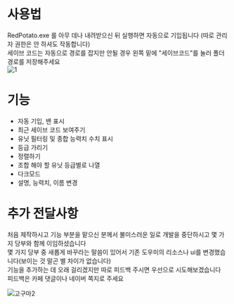 # 사용법
RedPotato.exe 를 아무 데나 내려받으신 뒤 실행하면 자동으로 기입됩니다 (따로 관리자 권한은 안 하셔도 작동합니다)  
세이브 코드는 자동으로 경로를 잡지만 안될 경우 왼쪽 밑에 "세이브코드"를 눌러 폴더 경로를 저장해주세요  
![1](https://github.com/red-potatoes/RedPotato/assets/143252694/1da89e16-a70c-47d6-bc58-3721ec606e41)

# 기능
- 자동 기입, 밴 표시
- 최근 세이브 코드 보여주기
- 유닛 필터링 및 종합 능력치 수치 표시
- 등급 가리기
- 정렬하기
- 조합 해야 할 유닛 등급별로 나열
- 다크모드
- 설명, 능력치, 이름 변경

# 추가 전달사항
처음 제작하시고 기능 부분을 맡으신 분께서 불미스러운 일로 개발을 중단하시고 몇 가지 당부와 함께 이임하셨습니다  
몇 가지 당부 중 새롭게 바꾸라는 말씀이 있어서 기존 도우미의 리소스나 ui를 변경했습니다(보이는 것 말곤 별 차이가 없습니다)  
기능을 추가하는 데 오래 걸리겠지만 따로 피드백 주시면 우선으로 시도해보겠습니다  
피드백은 카페 댓글이나 네이버 쪽지로 주세요

![고구마2](https://github.com/red-potatoes/RedPotato/assets/143252694/4a1278ec-fb7e-48bc-ad92-c5b54be67bcb)
